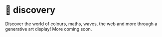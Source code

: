 # 🔭 discovery

Discover the world of colours, maths, waves, the web and more through a generative art display! More coming soon.
